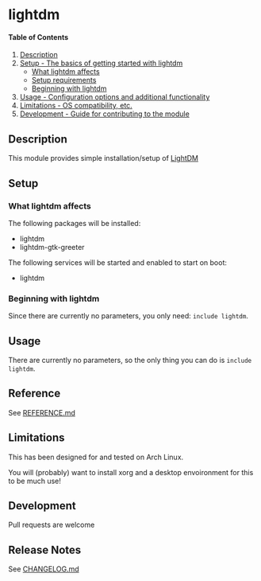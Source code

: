 # lightdm

#### Table of Contents

1. [Description](#description)
2. [Setup - The basics of getting started with lightdm](#setup)
    * [What lightdm affects](#what-lightdm-affects)
    * [Setup requirements](#setup-requirements)
    * [Beginning with lightdm](#beginning-with-lightdm)
3. [Usage - Configuration options and additional functionality](#usage)
4. [Limitations - OS compatibility, etc.](#limitations)
5. [Development - Guide for contributing to the module](#development)

## Description

This module provides simple installation/setup of [LightDM](https://github.com/canonical/lightdm)

## Setup

### What lightdm affects

The following packages will be installed:
* lightdm
* lightdm-gtk-greeter

The following services will be started and enabled to start on boot:
* lightdm

### Beginning with lightdm

Since there are currently no parameters, you only need: `include lightdm`.

## Usage

There are currently no parameters, so the only thing you can do is `include lightdm`.

## Reference

See [REFERENCE.md](REFERENCE.md)

## Limitations

This has been designed for and tested on Arch Linux.

You will (probably) want to install xorg and a desktop envoironment for this to be much use!

## Development

Pull requests are welcome

## Release Notes

See [CHANGELOG.md](CHANGELOG.md)